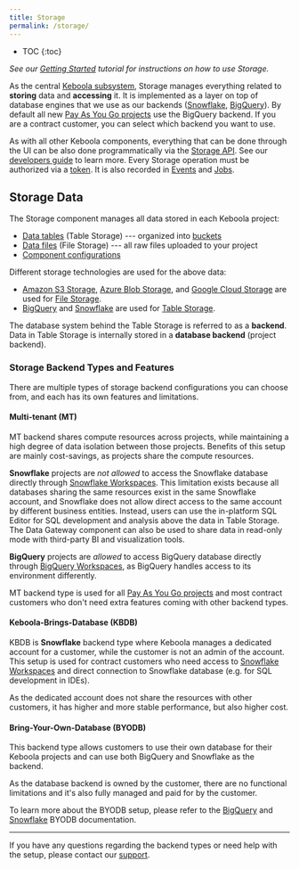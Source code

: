 ```yaml
---
title: Storage
permalink: /storage/
---
```


* TOC
{:toc}

*See our [Getting Started](/tutorial/load/) tutorial for instructions on how to use Storage.*

As the central [Keboola subsystem](/overview/), Storage manages everything related to **storing** data and **accessing** it.
It is implemented as a layer on top of database engines that we use as our backends
([Snowflake](https://www.snowflake.com/), [BigQuery](https://cloud.google.com/bigquery)).
By default all new [Pay As You Go projects](/management/payg-project/) use the BigQuery backend. If you are a contract customer, you can select which backend you want to use.

As with all other Keboola components, everything that can be done through the UI can be also done programmatically
via the [Storage API](https://keboola.docs.apiary.io/).
See our [developers guide](https://developers.keboola.com/integrate/storage/) to learn more.
Every Storage operation must be authorized via a [token](/management/project/tokens/).
It is also recorded in [Events](/management/project/tokens/#token-events) and
[Jobs](/management/jobs/).

## Storage Data
The Storage component manages all data stored in each Keboola project:

- [Data tables](/storage/tables/) (Table Storage) --- organized into [buckets](/storage/buckets/)
- [Data files](/storage/files/) (File Storage) --- all raw files uploaded to your project
- [Component configurations](/components/)

Different storage technologies are used for the above data:

- [Amazon S3 Storage](https://aws.amazon.com/s3/), [Azure Blob Storage](https://azure.microsoft.com/en-us/services/storage/blobs/), and [Google Cloud Storage](https://cloud.google.com/storage/) are used for [File Storage](/storage/files/).
- [BigQuery](https://cloud.google.com/bigquery/) and [Snowflake](https://www.snowflake.com/product/) are used for [Table Storage](/storage/tables/).

The database system behind the Table Storage is referred to as a **backend**.
Data in Table Storage is internally stored in a **database backend** (project backend).

### Storage Backend Types and Features
There are multiple types of storage backend configurations you can choose from, and each has its own features and limitations.

#### Multi-tenant (MT)
MT backend shares compute resources across projects, while maintaining a high degree of data isolation between those projects. Benefits of this setup are mainly cost-savings, as projects share the compute resources.

**Snowflake** projects are *not allowed* to access the Snowflake database directly through [Snowflake Workspaces](/transformations/workspace/#snowflake). This limitation exists because all databases sharing the same resources exist in the same Snowflake account, and Snowflake does not allow direct access to the same account by different business entities. Instead, users can use the in-platform SQL Editor for SQL development and analysis above the data in Table Storage. The Data Gateway component can also be used to share data in read-only mode with third-party BI and visualization tools.

**BigQuery** projects are *allowed* to access BigQuery database directly through [BigQuery Workspaces](/transformations/workspace/#bigquery), as BigQuery handles access to its environment differently.

MT backend type is used for all [Pay As You Go projects](/management/payg-project/) and most contract customers who don't need extra features coming with other backend types.

#### Keboola-Brings-Database (KBDB)
KBDB is **Snowflake** backend type where Keboola manages a dedicated account for a customer, while the customer is not an admin of the account. This setup is used for contract customers who need access to [Snowflake Workspaces](/transformations/workspace/#snowflake) and direct connection to Snowflake database (e.g. for SQL development in IDEs).

As the dedicated account does not share the resources with other customers, it has higher and more stable performance, but also higher cost.


#### Bring-Your-Own-Database (BYODB)
This backend type allows customers to use their own database for their Keboola projects and can use both BigQuery and Snowflake as the backend.

As the database backend is owned by the customer, there are no functional limitations and it's also fully managed and paid for by the customer.

To learn more about the BYODB setup, please refer to the [BigQuery](/storage/byobq/) and [Snowflake](/storage/byodb/#snowflake) BYODB documentation.

---

If you have any questions regarding the backend types or need help with the setup, please contact our [support](/management/support/).